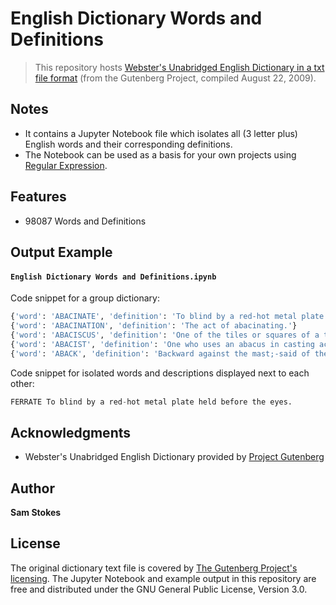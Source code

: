 # English Dictionary Words and Definitions

> This repository hosts [Webster's Unabridged English Dictionary in a txt file format](https://www.gutenberg.org/ebooks/29765) (from the Gutenberg Project, compiled August 22, 2009).

## Notes

* It contains a Jupyter Notebook file which isolates all (3 letter plus) English words and their corresponding definitions.
* The Notebook can be used as a basis for your own projects using [Regular Expression](https://docs.microsoft.com/en-us/dotnet/standard/base-types/regular-expression-language-quick-reference).

## Features

* 98087 Words and Definitions

## Output Example

#### `English Dictionary Words and Definitions.ipynb`
Code snippet for a group dictionary:
```python
{'word': 'ABACINATE', 'definition': 'To blind by a red-hot metal plate held before the eyes.'}
{'word': 'ABACINATION', 'definition': 'The act of abacinating.'}
{'word': 'ABACISCUS', 'definition': 'One of the tiles or squares of a tessellated pavement; an abaculus.'}
{'word': 'ABACIST', 'definition': 'One who uses an abacus in casting accounts; a calculator.'}
{'word': 'ABACK', 'definition': 'Backward against the mast;-said of the sails when pressed by the wind.'}
```
Code snippet for isolated words and descriptions displayed next to each other:
```python
FERRATE To blind by a red-hot metal plate held before the eyes.
```

## Acknowledgments

- Webster's Unabridged English Dictionary provided by [Project Gutenberg](http://www.gutenberg.org/)

## Author

**Sam Stokes**

## License

The original dictionary text file is covered by [The Gutenberg Project's licensing](http://www.gutenberg.org/policy/license.html).
The Jupyter Notebook and example output in this repository are free and distributed under the GNU General Public License, Version 3.0.
